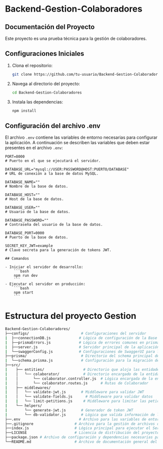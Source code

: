 # Backend-Gestion-Colaboradores
## Documentación del Proyecto

Este proyecto es una prueba técnica para la gestión de colaboradores.

## Configuraciones Iniciales

1. Clona el repositorio:
    ```bash
    git clone https://github.com/tu-usuario/Backend-Gestion-Colaboradores.git
    ```
2. Navega al directorio del proyecto:
    ```bash
    cd Backend-Gestion-Colaboradores
    ```
3. Instala las dependencias:
    ```bash
    npm install
    ```

## Configuración del archivo .env

El archivo `.env` contiene las variables de entorno necesarias para configurar la aplicación. A continuación se describen las variables que deben estar presentes en el archivo `.env`:

```properties
PORT=8000
# Puerto en el que se ejecutará el servidor.

DATABASE_URL="mysql://USER:PASSWORD@HOST:PUERTO/DATABASE"
# URL de conexión a la base de datos MySQL.

DATABASE_NAME=""
# Nombre de la base de datos.

DATABASE_HOST=""
# Host de la base de datos.

DATABASE_USER=""
# Usuario de la base de datos.

DATABASE_PASSWORD=""
# Contraseña del usuario de la base de datos.

DATABASE_PORT=0000
# Puerto de la base de datos.

SECRET_KEY_JWT=example
# Clave secreta para la generación de tokens JWT.

## Comandos

- Iniciar el servidor de desarrollo:
    ```bash
    npm run dev
    ```
- Ejecutar el servidor en producción:
    ```bash
    npm start
    ```
```

# Estructura del proyecto Gestion
```bash
Backend-Gestion-Colaboradores/
├──configs/                        # Configuraciones del servidor  
|  ├──connectionDB.js             # Lógica de configuración de la Base de Datos
|  ├──prismaErrors.js             # Lógica de errores comunes en prisma y backend
|  ├──server.js                   # Servidor principal de la aplicación
|  └──swaggerConfig.js            # Configuraciones de SwaggerUI para los endpoints
├──prisma/                         # Directorio del schema principal de prisma
|  └──schema.prisma.js             # Configuración para la migración de Base de Datos con Prisma
├──src/
|    ├── entities/                  # Directorio que aloja las entidades de la base de datos
|    │   └── colaborator/           # Directorio encargado de la entidad Colaborador
|    │       └── colaborator.controller.js  # Lógica encargada de la entidad Colaborador
|    │       └── colaborator.routes.js      # Rutas de Colaborador
|    ├── middlewares/
|    │   └── validate-jwt.js       # Middleware para validar JWT
|    │   └── validate-fields.js      # Middleware para validar datos
|    |   └── limit-petitions.js     # Middleware para limitar las peticiones
|    └── helpers/
|        └── generate-jwt.js       # Generador de token JWT
|        └── db-validator.js       # Lógica que valida información de la Base de datos
├──.env                           # Archivo para las variables de entorno del proyecto
├──.gitignore                   # Archivo para la gestión de archivos del repositorio
├──index.js                     # Lógica principal para ejecutar el Servidor.
├──LICENSE                      # Licencia de distribución del proyecto
├──package.json # Archivo de configuración y dependencias necesarias para ejecutar el proyecto.
└──README.md                    # Archivo de documentación general del proyecto e instrucciones de configuración.
```
